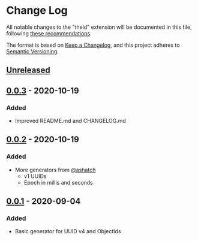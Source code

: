 # Change Log

All notable changes to the "theid" extension will be documented in this file, following [these recommendations](http://keepachangelog.com/).

The format is based on [Keep a Changelog](https://keepachangelog.com/en/1.0.0/),
and this project adheres to [Semantic Versioning](https://semver.org/spec/v2.0.0.html).

## [Unreleased]

## [0.0.3] - 2020-10-19

### Added

- Improved README.md and CHANGELOG.md

## [0.0.2] - 2020-10-19

### Added

- More generators from [@ashatch](https://github.com/ashatch)
  + v1 UUIDs
  + Epoch in millis and seconds

## [0.0.1] - 2020-09-04

### Added

- Basic generator for UUID v4 and ObjectIds


[Unreleased]: https://github.com/olivierlacan/keep-a-changelog/compare/0.0.3...HEAD
[0.0.3]: https://github.com/petercoulton/theid/releases/tag/0.0.3
[0.0.2]: https://github.com/petercoulton/theid/releases/tag/0.0.2
[0.0.1]: https://github.com/petercoulton/theid/releases/tag/0.0.1
